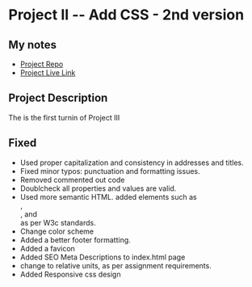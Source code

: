 # Project II -- Add CSS - 2nd version

## My notes

- [Project Repo](https://github.com/number1pride/webdev_project_three)
- [Project Live Link](https://number1pride.github.io/webdev_project_three/)

## Project Description

The is the first turnin of Project III

## Fixed

- Used proper capitalization and consistency in addresses and titles.
- Fixed minor typos: punctuation and formatting issues.
- Removed commented out code
- Doublcheck all properties and values are valid.
- Used more semantic HTML. added elements such as <section>, <article>, and <footer> as per W3c standards.
- Change color scheme
- Added a better footer formatting.
- Added a favicon
- Added SEO Meta Descriptions to index.html page
- change to relative units, as per assignment requirements.
- Added Responsive css design
